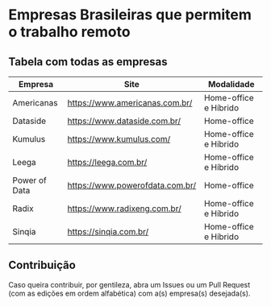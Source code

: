 # Empresas Brasileiras que permitem o trabalho remoto


## Tabela com todas as empresas

| Empresa         | Site                            | Modalidade            | 
| -------         | ---                             | ---                   |
| Americanas      | https://www.americanas.com.br/  | Home-office e Híbrido |
| Dataside        | https://www.dataside.com.br/    | Home-office           |
| Kumulus         | https://www.kumulus.com/        | Home-office e Híbrido |
| Leega           | https://leega.com.br/           | Home-office e Híbrido |
| Power of Data   | https://www.powerofdata.com.br/ | Home-office           |
| Radix           | https://www.radixeng.com.br/    | Home-office e Híbrido |
| Sinqia          | https://sinqia.com.br/          | Home-office e Híbrido |


## Contribuição

Caso queira contribuir, por gentileza, abra um Issues ou um Pull Request (com as edições em ordem alfabética) com a(s) empresa(s) desejada(s).
